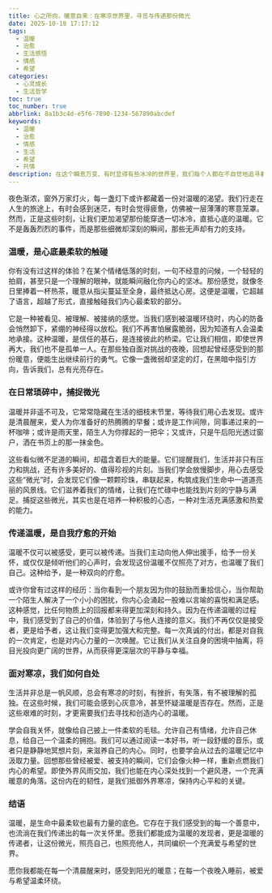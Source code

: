 ```yaml
---
title: 心之所向，暖意自来：在寒凉世界里，寻觅与传递那份微光
date: 2025-10-18 17:17:12
tags:
  - 温暖
  - 治愈
  - 生活感悟
  - 情感
  - 希望
categories:
  - 心灵成长
  - 生活哲学
toc: true
toc_number: true
abbrlink: 8a1b3c4d-e5f6-7890-1234-567890abcdef
keywords:
  - 温暖
  - 治愈
  - 情感
  - 生活
  - 希望
  - 共情
description: 在这个瞬息万变、有时显得有些冰冷的世界里，我们每个人都在不自觉地追寻着一份能安抚心灵的温暖。它可能是一束穿透云层的阳光，一句不经意的关怀，或是一个无声的拥抱。这份温暖，不仅仅是身体上的感知，更是灵魂深处的共鸣与慰藉。今天，我想与你一同探寻这份珍贵的暖意，感受它如何滋养我们的生命，又如何从我们手中传递出去，点亮更多人的心房。
---
```


夜色渐浓，窗外万家灯火，每一盏灯下或许都藏着一份对温暖的渴望。我们行走在人生的旅途上，有时会感到迷茫，有时会觉得疲惫，仿佛被一层薄薄的寒意笼罩。然而，正是这些时刻，让我们更加渴望那份能穿透一切冰冷，直抵心底的温暖。它不是轰轰烈烈的事件，而是那些细微却深刻的瞬间，那些无声却有力的支持。

### 温暖，是心底最柔软的触碰

你有没有过这样的体验？在某个情绪低落的时刻，一句不经意的问候，一个轻轻的拍肩，甚至只是一个理解的眼神，就能瞬间融化你内心的坚冰。那份感觉，就像冬日里捧着一杯热茶，暖意从指尖蔓延至全身，最终抵达心房。这便是温暖，它超越了语言，超越了形式，直接触碰我们内心最柔软的部分。

它是一种被看见、被理解、被接纳的感觉。当我们感到被温暖环绕时，内心的防备会悄然卸下，紧绷的神经得以放松。我们不再害怕展露脆弱，因为知道有人会温柔地承接。这种温暖，是信任的基石，是连接彼此的桥梁。它让我们相信，即使世界再大，我们也不是孤单一人。在那些独自面对挑战的夜晚，回想起曾经感受到的那份暖意，便能生出继续前行的勇气。它像一盏微弱却坚定的灯，在黑暗中指引方向，告诉我们，总有光亮存在。

### 在日常琐碎中，捕捉微光

温暖并非遥不可及，它常常隐藏在生活的细枝末节里，等待我们用心去发现。或许是清晨醒来，爱人为你准备好的热腾腾的早餐；或许是工作间隙，同事递过来的一杯咖啡；或许是雨天里，陌生人为你撑起的一把伞；又或许，只是午后阳光透过窗户，洒在书页上的那一抹金色。

这些看似微不足道的瞬间，却蕴含着巨大的能量。它们提醒我们，生活并非只有压力和挑战，还有许多美好的、值得珍视的片刻。当我们学会放慢脚步，用心去感受这些“微光”时，会发现它们像一颗颗珍珠，串联起来，构筑成我们生命中一道道亮丽的风景线。它们滋养着我们的情绪，让我们在忙碌中也能找到片刻的宁静与满足。捕捉这些微光，其实也是在培养一种积极的心态，一种对生活充满感激和热爱的能力。

### 传递温暖，是自我疗愈的开始

温暖不仅可以被感受，更可以被传递。当我们主动向他人伸出援手，给予一份关怀，或仅仅是倾听他们的心声时，会发现这份温暖不仅照亮了对方，也温暖了我们自己。这种给予，是一种双向的疗愈。

或许你曾有过这样的经历：当你看到一个朋友因为你的鼓励而重拾信心，当你帮助一个陌生人解决了一个小小的困扰，你内心会涌起一股难以言喻的喜悦和满足感。这种感觉，比任何物质上的回报都来得更加深刻和持久。因为在传递温暖的过程中，我们感受到了自己的价值，体验到了与他人连接的意义。我们不再仅仅是接受者，更是给予者，这让我们变得更加强大和完整。每一次真诚的付出，都是对自我的一次肯定，也是对内心力量的一次唤醒。它让我们从关注自身的困境中抽离，将目光投向更广阔的世界，从而获得更深层次的平静与幸福。

### 面对寒凉，我们如何自处

生活并非总是一帆风顺，总会有寒凉的时刻，有挫折，有失落，有不被理解的孤独。在这些时候，我们可能会感到心灰意冷，甚至怀疑温暖是否存在。然而，正是这些艰难的时刻，才更需要我们去寻找和创造内心的温暖。

学会自我关怀，就像给自己披上一件柔软的毛毯。允许自己有情绪，允许自己休息，给自己一个温柔的拥抱。我们可以通过阅读一本好书，听一段舒缓的音乐，或者只是静静地冥想片刻，来滋养自己的内心。同时，也要学会从过去的温暖记忆中汲取力量。回想那些曾经被爱、被支持的瞬间，它们会像火种一样，重新点燃我们内心的希望。即使外界风雨交加，我们也能在内心深处找到一个避风港，一个充满暖意的角落。这份内在的韧性，是我们抵御外界寒凉，保持内心平和的关键。

### 结语

温暖，是生命中最柔软也最有力量的底色。它存在于我们感受到的每一个善意中，也流淌在我们传递出的每一次关怀里。愿我们都能成为温暖的发现者，更是温暖的传递者，让这份微光，照亮自己，也照亮他人，共同编织一个充满爱与希望的世界。

愿你我都能在每一个清晨醒来时，感受到阳光的暖意；在每一个夜晚入睡前，被爱与希望温柔环绕。